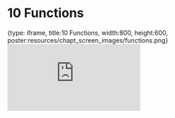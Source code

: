 # 10 Functions
 
{type: iframe, title:10 Functions, width:800, height:600, poster:resources/chapt_screen_images/functions.png}
![](https://hutchdatascience.org/Tools_for_Reproducible_Workflows_in_R/functions.html)
 

 
